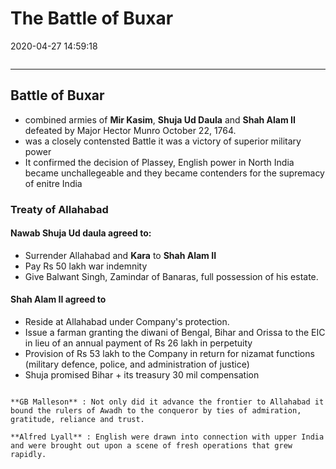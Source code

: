 # The Battle of Buxar
2020-04-27 14:59:18
```toc
```
---


## Battle of Buxar 

-   combined armies of **Mir Kasim**, **Shuja Ud Daula** and **Shah Alam II** defeated by Major Hector Munro October 22, 1764.
- was a closely contensted Battle it was a victory of superior military power
- It confirmed the decision of Plassey, English power in North India became unchallegeable and they became contenders for the supremacy of enitre India

### Treaty of Allahabad 
#### Nawab Shuja Ud daula agreed to:

-   Surrender Allahabad and **Kara** to **Shah Alam II**
-   Pay Rs 50 lakh war indemnity
-   Give Balwant Singh, Zamindar of Banaras, full possession of his estate.


#### Shah Alam II agreed to
-   Reside at Allahabad under Company's protection.
-   Issue a farman granting the diwani of Bengal, Bihar and Orissa to the EIC in lieu of an annual payment of Rs 26 lakh in perpetuity
-   Provision of Rs 53 lakh to the Company in return for nizamat functions (military defence, police, and administration of justice)
-   Shuja promised Bihar + its treasury 30 mil compensation


```ad-Views

**GB Malleson** : Not only did it advance the frontier to Allahabad it bound the rulers of Awadh to the conqueror by ties of admiration, gratitude, reliance and trust. 

**Alfred Lyall** : English were drawn into connection with upper India and were brought out upon a scene of fresh operations that grew rapidly.
```



